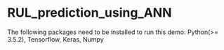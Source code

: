 # RUL_prediction_using_ANN
The following packages need to be installed to run this demo:
Python(>= 3.5.2), Tensorflow, Keras, Numpy
